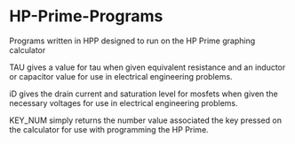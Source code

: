 # HP-Prime-Programs
Programs written in HPP designed to run on the HP Prime graphing calculator

TAU gives a value for tau when given equivalent resistance and an inductor or capacitor value for use in electrical engineering problems.

iD gives the drain current and saturation level for mosfets when given the necessary voltages for use in electrical engineering problems. 

KEY_NUM simply returns the number value associated the key pressed on the calculator for use with programming the HP Prime.
